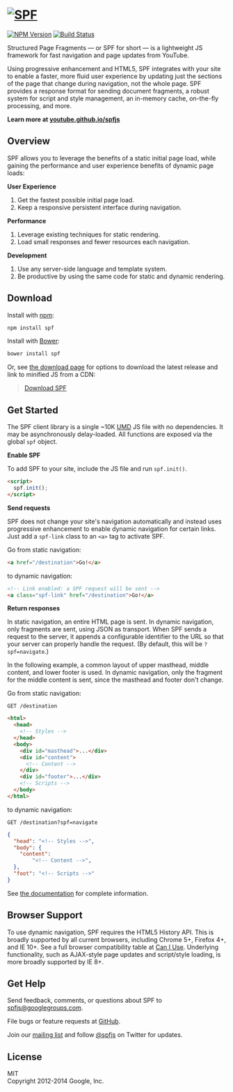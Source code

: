 # [![SPF](https://youtube.github.io/spfjs/assets/images/banner-728x388.jpg)](http://youtube.github.io/spfjs/)
[![NPM Version](https://badge.fury.io/js/spf.svg)](http://badge.fury.io/js/spf)
[![Build Status](https://secure.travis-ci.org/youtube/spfjs.svg?branch=master)](http://travis-ci.org/youtube/spfjs)

Structured Page Fragments — or SPF for short — is a lightweight JS framework for
fast navigation and page updates from YouTube.

Using progressive enhancement and HTML5, SPF integrates with your site to enable
a faster, more fluid user experience by updating just the sections of the page
that change during navigation, not the whole page.  SPF provides a response
format for sending document fragments, a robust system for script and style
management, an in-memory cache, on-the-fly processing, and more.

**Learn more at [youtube.github.io/spfjs](https://youtube.github.io/spfjs/)**


## Overview

SPF allows you to leverage the benefits of a static initial page load, while
gaining the performance and user experience benefits of dynamic page loads:

**User Experience**  
1. Get the fastest possible initial page load.  
2. Keep a responsive persistent interface during navigation.  

**Performance**  
1. Leverage existing techniques for static rendering.  
2. Load small responses and fewer resources each navigation.  

**Development**  
1.  Use any server-side language and template system.  
2.  Be productive by using the same code for static and dynamic rendering.  


## Download

Install with [npm](https://www.npmjs.com/):

```sh
npm install spf
```

Install with [Bower](http://bower.io/):

```sh
bower install spf
```

Or, see [the download page](http://youtube.github.io/spfjs/download/) for
options to download the latest release and link to minified JS from a CDN:

> [Download SPF](http://youtube.github.io/spfjs/download/)


## Get Started

The SPF client library is a single ~10K [UMD](https://github.com/umdjs/umd) JS
file with no dependencies.  It may be asynchronously delay-loaded.  All
functions are exposed via the global `spf` object.

**Enable SPF**

To add SPF to your site, include the JS file and run `spf.init()`.

```html
<script>
  spf.init();
</script>
```

**Send requests**

SPF does not change your site's navigation automatically and instead uses
progressive enhancement to enable dynamic navigation for certain links.  Just
add a `spf-link` class to an `<a>` tag to activate SPF.

Go from static navigation:

```html
<a href="/destination">Go!</a>
```

to dynamic navigation:

```html
<!-- Link enabled: a SPF request will be sent -->
<a class="spf-link" href="/destination">Go!</a>
```

**Return responses**

In static navigation, an entire HTML page is sent.  In dynamic navigation, only
fragments are sent, using JSON as transport.  When SPF sends a request to the
server, it appends a configurable identifier to the URL so that your server can
properly handle the request.  (By default, this will be `?spf=navigate`.)

In the following example, a common layout of upper masthead, middle content, and
lower footer is used.  In dynamic navigation, only the fragment for the middle
content is sent, since the masthead and footer don't change.

Go from static navigation:

`GET /destination`

```html
<html>
  <head>
    <!-- Styles -->
  </head>
  <body>
    <div id="masthead">...</div>
    <div id="content">
      <!-- Content -->
    </div>
    <div id="footer">...</div>
    <!-- Scripts -->
  </body>
</html>
```

to dynamic navigation:

`GET /destination?spf=navigate`

```json
{
  "head": "<!-- Styles -->",
  "body": {
    "content":
        "<!-- Content -->",
  },
  "foot": "<!-- Scripts -->"
}
```

See [the documentation](http://youtube.github.io/spfjs/documentation/) for
complete information.


## Browser Support

To use dynamic navigation, SPF requires the HTML5 History API.  This is
broadly supported by all current browsers, including Chrome 5+, Firefox 4+,
and IE 10+.  See a full browser compatibility table at
[Can I Use](http://caniuse.com/#feat=history).  Underlying functionality,
such as AJAX-style page updates and script/style loading, is more broadly
supported by IE 8+.


## Get Help

Send feedback, comments, or questions about SPF to <spfjs@googlegroups.com>.

File bugs or feature requests at
[GitHub](https://github.com/youtube/spfjs/issues).

Join our [mailing list](https://groups.google.com/group/spfjs) and follow
[@spfjs](https://twitter.com/spfjs) on Twitter for updates.


## License

MIT  
Copyright 2012-2014 Google, Inc.
